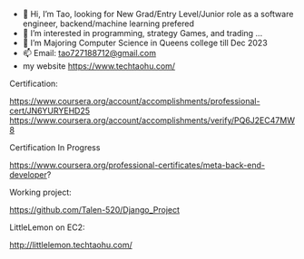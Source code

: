 - 👋 Hi, I’m Tao, looking for New Grad/Entry Level/Junior role as a software engineer, backend/machine learning prefered 
- 👀 I’m interested in programming, strategy Games, and trading ...
- 🌱 I’m Majoring Computer Science in Queens college till Dec 2023
- 📫 Email: tao727188712@gmail.com
- my website https://www.techtaohu.com/
<!---
Talen-520/Talen-520 is a ✨ special ✨ repository because its `README.md` (this file) appears on your GitHub profile.
You can click the Preview link to take a look at your changes.
--->
Certification:

https://www.coursera.org/account/accomplishments/professional-cert/JN6YURYEHD25
https://www.coursera.org/account/accomplishments/verify/PQ6J2EC47MW8

Certification In Progress

https://www.coursera.org/professional-certificates/meta-back-end-developer?

Working project:

https://github.com/Talen-520/Django_Project

LittleLemon on EC2:

http://littlelemon.techtaohu.com/
